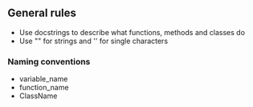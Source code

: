 ## General rules

* Use docstrings to describe what functions, methods and classes do
* Use "" for strings and '' for single characters

### Naming conventions
* variable_name
* function_name
* ClassName